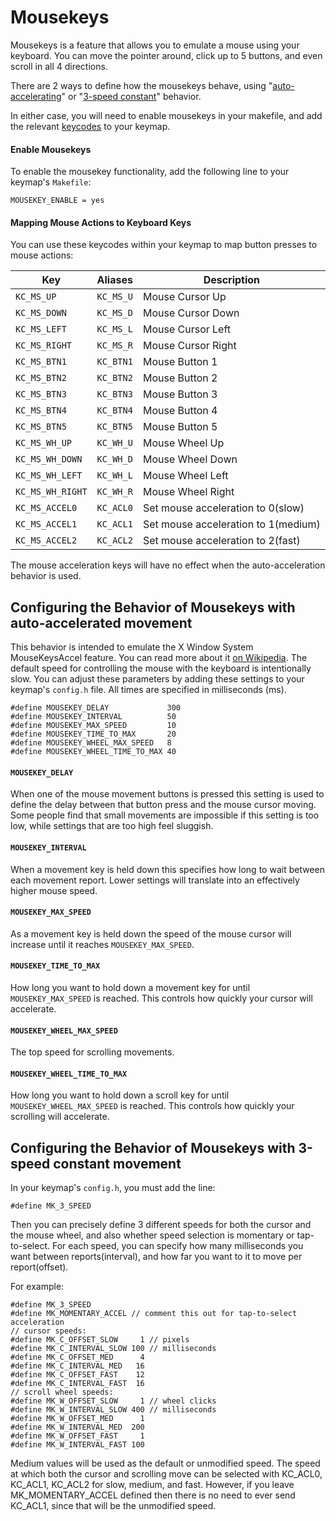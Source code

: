# Mousekeys


Mousekeys is a feature that allows you to emulate a mouse using your keyboard. You can move the pointer around, click up to 5 buttons, and even scroll in all 4 directions.

There are 2 ways to define how the mousekeys behave, using "[auto-accelerating](#configuring-the-behavior-of-mousekeys-with-auto-accelerated-movement)" or "[3-speed constant](#configuring-the-behavior-of-mousekeys-with-3-speed-constant-movement)" behavior.

In either case, you will need to enable mousekeys in your makefile,
and add the relevant [keycodes](#mapping-mouse-actions-to-keyboard-keys) to your keymap.

#### Enable Mousekeys

To enable the mousekey functionality, add the following line to your keymap's `Makefile`:

```
MOUSEKEY_ENABLE = yes
```

#### Mapping Mouse Actions to Keyboard Keys

You can use these keycodes within your keymap to map button presses to mouse actions:

|Key             |Aliases  |Description                        |
|----------------|---------|-----------------------------------|
|`KC_MS_UP`      |`KC_MS_U`|Mouse Cursor Up                    |
|`KC_MS_DOWN`    |`KC_MS_D`|Mouse Cursor Down                  |
|`KC_MS_LEFT`    |`KC_MS_L`|Mouse Cursor Left                  |
|`KC_MS_RIGHT`   |`KC_MS_R`|Mouse Cursor Right                 |
|`KC_MS_BTN1`    |`KC_BTN1`|Mouse Button 1                     |
|`KC_MS_BTN2`    |`KC_BTN2`|Mouse Button 2                     |
|`KC_MS_BTN3`    |`KC_BTN3`|Mouse Button 3                     |
|`KC_MS_BTN4`    |`KC_BTN4`|Mouse Button 4                     |
|`KC_MS_BTN5`    |`KC_BTN5`|Mouse Button 5                     |
|`KC_MS_WH_UP`   |`KC_WH_U`|Mouse Wheel Up                     |
|`KC_MS_WH_DOWN` |`KC_WH_D`|Mouse Wheel Down                   |
|`KC_MS_WH_LEFT` |`KC_WH_L`|Mouse Wheel Left                   |
|`KC_MS_WH_RIGHT`|`KC_WH_R`|Mouse Wheel Right                  |
|`KC_MS_ACCEL0`  |`KC_ACL0`|Set mouse acceleration to 0(slow)  |
|`KC_MS_ACCEL1`  |`KC_ACL1`|Set mouse acceleration to 1(medium)|
|`KC_MS_ACCEL2`  |`KC_ACL2`|Set mouse acceleration to 2(fast)  |

The mouse acceleration keys will have no effect when the auto-acceleration behavior is used.

## Configuring the Behavior of Mousekeys with auto-accelerated movement

This behavior is intended to emulate the X Window System MouseKeysAccel feature. You can read more about it [on Wikipedia](https://en.wikipedia.org/wiki/Mouse_keys).
The default speed for controlling the mouse with the keyboard is intentionally slow. You can adjust these parameters by adding these settings to your keymap's `config.h` file. All times are specified in milliseconds (ms).

```
#define MOUSEKEY_DELAY             300
#define MOUSEKEY_INTERVAL          50
#define MOUSEKEY_MAX_SPEED         10
#define MOUSEKEY_TIME_TO_MAX       20
#define MOUSEKEY_WHEEL_MAX_SPEED   8
#define MOUSEKEY_WHEEL_TIME_TO_MAX 40
```

#### `MOUSEKEY_DELAY`

When one of the mouse movement buttons is pressed this setting is used to define the delay between that button press and the mouse cursor moving. Some people find that small movements are impossible if this setting is too low, while settings that are too high feel sluggish.

#### `MOUSEKEY_INTERVAL`

When a movement key is held down this specifies how long to wait between each movement report. Lower settings will translate into an effectively higher mouse speed.

#### `MOUSEKEY_MAX_SPEED`

As a movement key is held down the speed of the mouse cursor will increase until it reaches `MOUSEKEY_MAX_SPEED`.

#### `MOUSEKEY_TIME_TO_MAX`

How long you want to hold down a movement key for until `MOUSEKEY_MAX_SPEED` is reached. This controls how quickly your cursor will accelerate.

#### `MOUSEKEY_WHEEL_MAX_SPEED`

The top speed for scrolling movements.

#### `MOUSEKEY_WHEEL_TIME_TO_MAX`

How long you want to hold down a scroll key for until `MOUSEKEY_WHEEL_MAX_SPEED` is reached. This controls how quickly your scrolling will accelerate.


## Configuring the Behavior of Mousekeys with 3-speed constant movement

In your keymap's `config.h`, you must add the line:
```
#define MK_3_SPEED
```
Then you can precisely define 3 different speeds for both the cursor and the mouse wheel, and also whether speed selection is momentary or tap-to-select.
For each speed, you can specify how many milliseconds you want between reports(interval), and how far you want to it to move per report(offset).

For example:

```
#define MK_3_SPEED
#define MK_MOMENTARY_ACCEL // comment this out for tap-to-select acceleration
// cursor speeds:
#define MK_C_OFFSET_SLOW     1 // pixels
#define MK_C_INTERVAL_SLOW 100 // milliseconds
#define MK_C_OFFSET_MED      4
#define MK_C_INTERVAL_MED   16
#define MK_C_OFFSET_FAST    12
#define MK_C_INTERVAL_FAST  16
// scroll wheel speeds:
#define MK_W_OFFSET_SLOW     1 // wheel clicks
#define MK_W_INTERVAL_SLOW 400 // milliseconds
#define MK_W_OFFSET_MED      1
#define MK_W_INTERVAL_MED  200
#define MK_W_OFFSET_FAST     1
#define MK_W_INTERVAL_FAST 100
```

Medium values will be used as the default or unmodified speed.
The speed at which both the cursor and scrolling move can be selected with KC_ACL0, KC_ACL1, KC_ACL2 for slow, medium, and fast. However, if you leave MK_MOMENTARY_ACCEL defined then there is no need to ever send KC_ACL1, since that will be the unmodified speed.
